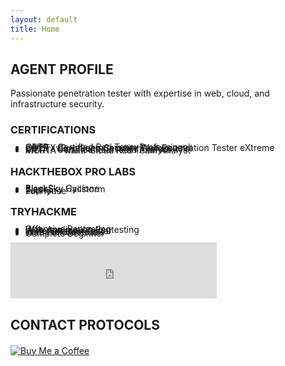 ```yaml
---
layout: default
title: Home
---
```


<div class="profile-section">
  <h2>AGENT PROFILE</h2>
  <p>Passionate penetration tester with expertise in web, cloud, and infrastructure security.</p>
  
  <h3>CERTIFICATIONS</h3>
  <ul style="line-height:10%">
    <li>CRTP - Certified Red Team Professional</li>
    <li>eWPTXv2 - eLearnSecurity Web Penetration Tester eXtreme</li>
    <li>BSCP - Burp Suite Certified Professional</li>
    <li>CRTA - Certified Red Team Analyst</li>
    <li>MCRTA - Multi-Cloud Red Team Analyst</li>
  </ul>

  <h3>HACKTHEBOX PRO LABS</h3>
  <ul style="line-height:10%">
    <li>BlackSky Cyclone</li>
    <li>BlackSky Hailstorm</li>
    <li>Zephyr</li>
    <li>FullHouse</li>
  </ul>

  <h3>TRYHACKME</h3>
  <ul style="line-height:10%">
    <li>Offensive Pentesting</li>
    <li>Web Application Pentesting</li>
    <li>Jr Penetration Tester</li>
    <li>CompTIA Pentest+</li>
    <li>Web Fundamentals</li>
    <li>Complete Beginner</li>
  </ul>
  <iframe src="https://tryhackme.com/api/v2/badges/public-profile?userPublicId=665997" style='border:none;' width="330" height="90"></iframe>
</div>

<div class="contact-section">
  <h2>CONTACT PROTOCOLS</h2>
  <div class="social-links">
    <a href="https://github.com/redteamer403" target="_blank" title="GitHub">
      <i class="fab fa-github"></i>
    </a>
    <a href="https://www.linkedin.com/in/rustam-fakhrutdinov-1131b96a/" target="_blank" title="LinkedIn">
      <i class="fab fa-linkedin"></i>
    </a>
  </div>
</div>

<a href="https://buymeacoffee.com/redteamer403" target="_blank" title="Buy Me a Coffee">
  <img src="https://www.buymeacoffee.com/assets/img/guidelines/download-assets-2.svg" alt="Buy Me a Coffee" style="display: block; margin: 20px auto; max-width: 100%; height: auto;">
</a>